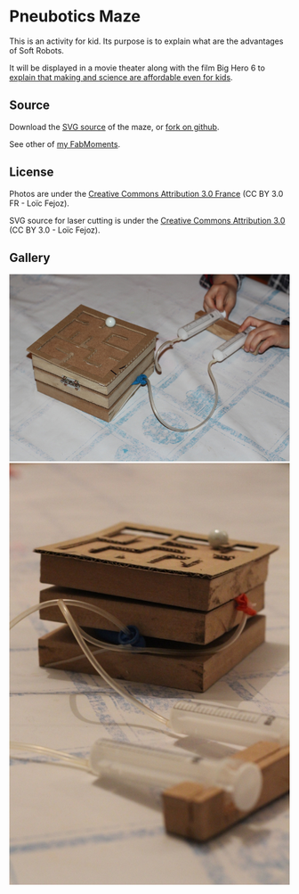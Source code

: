 Pneubotics Maze
===============

This is an activity for kid.
Its purpose is to explain what are the advantages of Soft Robots.

It will be displayed in a movie theater along with the film Big Hero 6 to [explain that making and science are affordable even for kids](http://wiki.nybi.cc/index.php/AvantPremiereBigHero6).


Source
------

Download the [SVG source](pneubotics-maze-1.svg?raw=true) of the maze, or [fork on github](https://github.com/loic-fejoz/loic-fejoz-fabmoments/tree/master/pneubotics-maze).

See other of [my FabMoments](https://github.com/loic-fejoz/loic-fejoz-fabmoments/tree/master/).

License
-------

Photos are under the [Creative Commons Attribution 3.0 France](https://creativecommons.org/licenses/by/3.0/fr/) (CC BY 3.0 FR - Loïc Fejoz).

SVG source for laser cutting is under the [Creative Commons Attribution 3.0](https://creativecommons.org/licenses/by/3.0/) (CC BY 3.0 - Loïc Fejoz).

Gallery
-------

![](IMG_1184-800x533.jpg?raw=true)
![](IMG_1187-533x800.jpg?raw=true)
